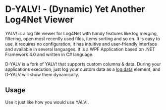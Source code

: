 # D-YALV! - (Dynamic) Yet Another Log4Net Viewer

YALV! is a log file viewer for Log4Net with handy features like log merging, filtering, open most recently used files, items sorting and so on. It is easy to use, it requires no configuration, it has intuitive and user-friendly interface and available in several languages. It is a WPF Application based on .NET Framework 4.0 and written in C# language.

D-YALV is a fork of YALV! that supports custom columns & data. During your applications execution, just log your custom data as a <log:data> element, and D-YALV will show them dynamically. 

## Usage
Use it just like how you would use YALV!.
